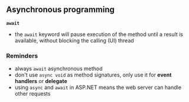 Asynchronous programming
----

**`await`**
- the `await` keyword will pause execution of the method until a result is available, without blocking the calling (UI) thread


### Reminders
- always `await` asynchronous method
- don't use `async void` as method signatures, only use it for **event handlers** or **delegate**
- using `async` and `await` in ASP.NET means the web server can handle other requests